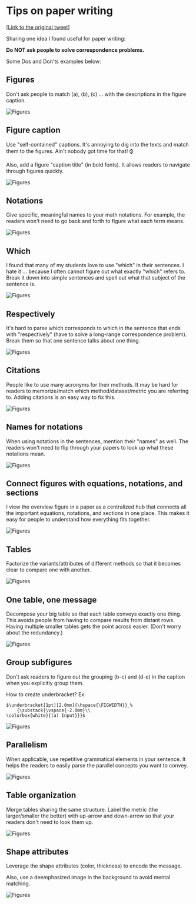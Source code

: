 # Tips on paper writing 


[[Link to the original tweet](https://twitter.com/jbhuang0604/status/1279992087497314305?s=20)]

Sharing one idea I found useful for paper writing:

**Do NOT ask people to solve correspondence problems.**

Some Dos and Don'ts examples below:

## Figures 

Don't ask people to match (a), (b), (c) ... with the descriptions in the figure caption.

![Figures](https://pbs.twimg.com/media/EcNsmMMWoAE0Yhu?format=jpg)


## Figure caption

Use "self-contained" captions. It's annoying to dig into the texts and match them to the figures. Ain't nobody got time for that! ⌚️

Also, add a figure "caption title" (in bold fonts). It allows readers to navigate through figures quickly.

![Figures](https://pbs.twimg.com/media/EcNtPhnXsAEtrsR?format=jpg&name=medium)


## Notations

Give specific, meaningful names to your math notations. For example, the readers won't need to go back and forth to figure what each term means.

![Figures](https://pbs.twimg.com/media/EcNukcgXQAY3Ebi?format=jpg&name=medium)

## Which

I found that many of my students love to use "which" in their sentences. I hate it ... because I often cannot figure out what exactly "which" refers to. Break it down into simple sentences and spell out what that subject of the sentence is.

![Figures](https://pbs.twimg.com/media/EcNu82eX0AEZZm2?format=jpg&name=medium)


## Respectively

It's hard to parse which corresponds to which in the sentence that ends with "respectively" (have to solve a long-range correspondence problem). Break them so that one sentence talks about one thing.

![Figures](https://pbs.twimg.com/media/EcNvqUwXkAAfDu3?format=jpg&name=medium)

## Citations

People like to use many acronyms for their methods. It may be hard for readers to memorize/match which method/dataset/metric you are referring to. Adding citations is an easy way to fix this.

![Figures](https://pbs.twimg.com/media/EcNx219XQAAlqe1?format=jpg&name=medium)

## Names for notations

When using notations in the sentences, mention their "names" as well. The readers won't need to flip through your papers to look up what these notations mean.

![Figures](https://pbs.twimg.com/media/EcPzNv7WAAA_dQX?format=jpg&name=medium)

## Connect figures with equations, notations, and sections

I view the overview figure in a paper as a centralized hub that connects all the important equations, notations, and sections in one place. This makes it easy for people to understand how everything fits together.

![Figures](https://pbs.twimg.com/media/EcQh1LxXYAYCixH?format=jpg&name=medium)

## Tables

Factorize the variants/attributes of different methods so that it becomes clear to compare one with another.

![Figures](https://pbs.twimg.com/media/EcQn3_9X0AQmDtp?format=jpg&name=medium)

## One table, one message

Decompose your big table so that each table conveys exactly one thing. This avoids people from having to compare results from distant rows. Having multiple smaller tables gets the point across easier. (Don't worry about the redundancy.)

![Figures](https://pbs.twimg.com/media/EcSpe1PXsAY1pjG?format=jpg&name=medium)

## Group subfigures

Don't ask readers to figure out the grouping (b-c) and (d-e) in the caption when you explicitly group them. 

How to create underbracket? Ex:

```
$\underbracket[1pt][2.0mm]{\hspace{\FIGWIDTH}}_%    
    {\substack{\vspace{-2.0mm}\\
\colorbox{white}{(a) Input}}}$
```

![Figures](https://pbs.twimg.com/media/Epk2z1nW8AErvCC?format=jpg&name=medium)

## Parallelism 

When applicable, use repetitive grammatical elements in your sentence. It helps the readers to easily parse the parallel concepts you want to convey.

![Figures](https://pbs.twimg.com/media/EyKZAeyXEAMc6A9?format=jpg&name=medium)

## Table organization

Merge tables sharing the same structure. Label the metric (the larger/smaller the better) with up-arrow and down-arrow so that your readers don't need to look them up.

![Figures](https://pbs.twimg.com/media/EyKZGYuXEAIs3-w?format=jpg&name=medium)

## Shape attributes

Leverage the shape attributes (color, thickness) to encode the message. 

Also, use a deemphasized image in the background to avoid mental matching.

![Figures](https://pbs.twimg.com/media/EyKakvOXIAIpxUk?format=jpg&name=medium)
